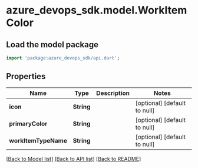 # azure_devops_sdk.model.WorkItemColor

## Load the model package
```dart
import 'package:azure_devops_sdk/api.dart';
```

## Properties
Name | Type | Description | Notes
------------ | ------------- | ------------- | -------------
**icon** | **String** |  | [optional] [default to null]
**primaryColor** | **String** |  | [optional] [default to null]
**workItemTypeName** | **String** |  | [optional] [default to null]

[[Back to Model list]](../README.md#documentation-for-models) [[Back to API list]](../README.md#documentation-for-api-endpoints) [[Back to README]](../README.md)



